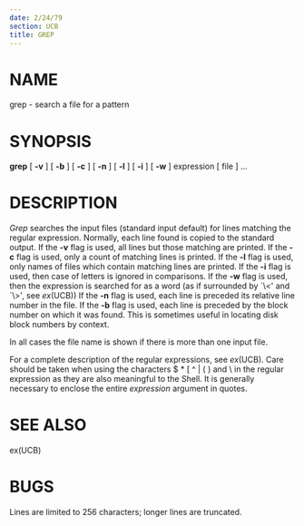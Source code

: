 ```yaml
---
date: 2/24/79
section: UCB
title: GREP
---
```


# NAME

grep - search a file for a pattern

# SYNOPSIS

**grep** \[ **-v** \] \[ **-b** \] \[ **-c** \] \[ **-n** \] \[ **-l**
\] \[ **-i** \] \[ **-w** \] expression \[ file \] \...

# DESCRIPTION

*Grep* searches the input files (standard input default) for lines
matching the regular expression. Normally, each line found is copied to
the standard output. If the **-v** flag is used, all lines but those
matching are printed. If the **-c** flag is used, only a count of
matching lines is printed. If the **-l** flag is used, only names of
files which contain matching lines are printed. If the **-i** flag is
used, then case of letters is ignored in comparisons. If the **-w** flag
is used, then the expression is searched for as a word (as if surrounded
by \`\\\<\' and \`\\\>\', see *ex*(UCB)) If the **-n** flag is used,
each line is preceded its relative line number in the file. If the
**-b** flag is used, each line is preceded by the block number on which
it was found. This is sometimes useful in locating disk block numbers by
context.

In all cases the file name is shown if there is more than one input
file.

For a complete description of the regular expressions, see *ex*(UCB).
Care should be taken when using the characters \$ \* \[ \^ \| ( ) and \\
in the regular expression as they are also meaningful to the Shell. It
is generally necessary to enclose the entire *expression* argument in
quotes.

# SEE ALSO

ex(UCB)

# BUGS

Lines are limited to 256 characters; longer lines are truncated.
